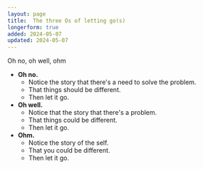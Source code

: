 ```yaml
---
layout: page
title:  The three Os of letting go(s)
longerform: true
added: 2024-05-07
updated: 2024-05-07
---
```


Oh no, oh well, ohm

- **Oh no.** 
    - Notice the story that there's a need to solve the problem.
    - That things should be different.
    - Then let it go.
- **Oh well.**
    - Notice that the story that there's a problem.
    - That things could be different.
    - Then let it go.
- **Ohm.**
    - Notice the story of the self.
    - That you could be different.
    - Then let it go.


